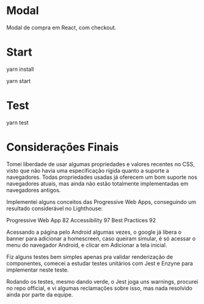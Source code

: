 # Modal
Modal de compra em React, com checkout.

# Start

yarn install

yarn start

# Test

yarn test

# Considerações Finais

Tomei liberdade de usar algumas propriedades e valores recentes no CSS,
visto que não havia uma especificação rígida quanto a suporte a navegadores.
Todas propriedades usadas já oferecem um bom suporte nos navegadores atuais,
mas ainda não estão totalmente implementadas em navegadores antigos.

Implementei alguns conceitos das Progressive Web Apps,
conseguindo um resultado considerável no Lighthouse:

Progressive Web App 82
Accessibility 97
Best Practices 92

Acessando a página pelo Android algumas vezes, o google já libera o banner para adicionar a homescreen,
caso queiram simular, é só acessar o menu do navegador Android, e clicar em Adicionar a tela inicial.

Fiz alguns testes bem simples apenas pra validar renderização de componentes,
comecei a estudar testes unitários com Jest e Enzyne para implementar neste teste.

Rodando os testes, mesmo dando verde, o Jest joga uns warnings, procurei no repo official,
e vi algumas reclamações sobre isso, mas nada resolvido ainda por parte da equipe.
